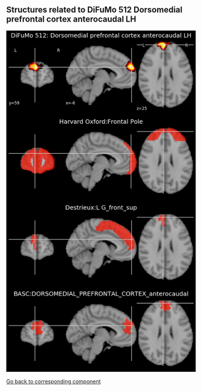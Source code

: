 


## Structures related to DiFuMo 512 Dorsomedial prefrontal cortex anterocaudal LH

![24](24.jpg "Structures related to DiFuMo 512 Dorsomedial prefrontal cortex anterocaudal LH")

[Go back to corresponding component](https://parietal-inria.github.io/DiFuMo/512/html/24.html)